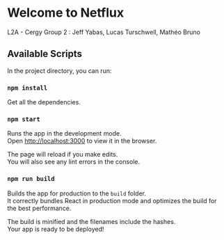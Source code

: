# Welcome to Netflux

L2A - Cergy
Group 2 : Jeff Yabas, Lucas Turschwell, Mathéo Bruno 

## Available Scripts

In the project directory, you can run:

### `npm install`
Get all the dependencies.

### `npm start`

Runs the app in the development mode.\
Open [http://localhost:3000](http://localhost:3000) to view it in the browser.

The page will reload if you make edits.\
You will also see any lint errors in the console.

### `npm run build`

Builds the app for production to the `build` folder.\
It correctly bundles React in production mode and optimizes the build for the best performance.

The build is minified and the filenames include the hashes.\
Your app is ready to be deployed!
